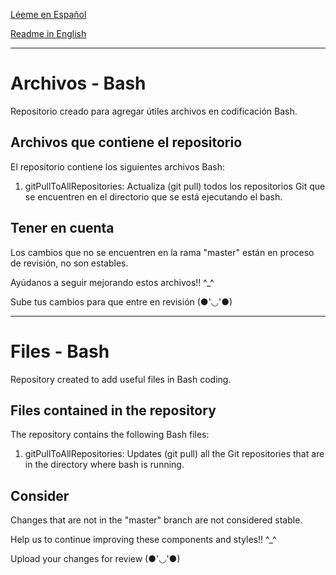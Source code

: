 [Léeme en Español](#archivos---bash)

[Readme in English](#files---bash)

---
# Archivos - Bash
Repositorio creado para agregar útiles archivos en codificación Bash.

## Archivos que contiene el repositorio

El repositorio contiene los siguientes archivos Bash:
1) gitPullToAllRepositories: Actualiza (git pull) todos los repositorios Git que se encuentren en el directorio que se está ejecutando el bash.

## Tener en cuenta

Los cambios que no se encuentren en la rama "master" están en proceso de revisión, no son estables.

Ayúdanos a seguir mejorando estos archivos!! ^_^

Sube tus cambios para que entre en revisión (●'◡'●)

---

# Files - Bash
Repository created to add useful files in Bash coding.

## Files contained in the repository

The repository contains the following Bash files:
1) gitPullToAllRepositories: Updates (git pull) all the Git repositories that are in the directory where bash is running.

## Consider

Changes that are not in the "master" branch are not considered stable.

Help us to continue improving these components and styles!! ^_^

Upload your changes for review (●'◡'●)
